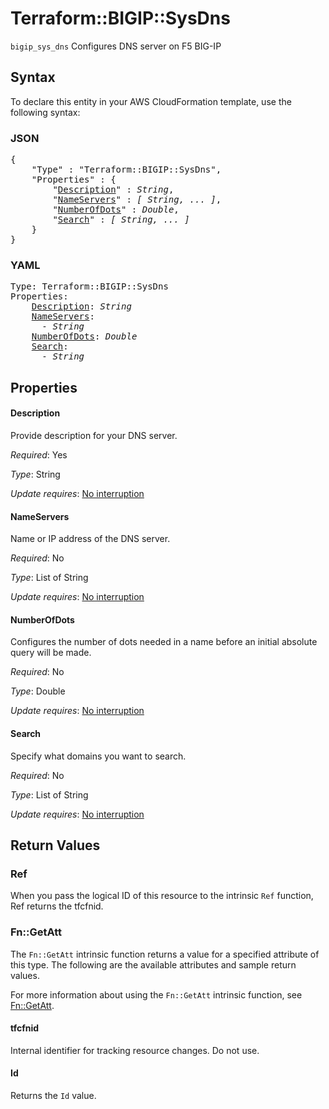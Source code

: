 # Terraform::BIGIP::SysDns

`bigip_sys_dns` Configures DNS server on F5 BIG-IP

## Syntax

To declare this entity in your AWS CloudFormation template, use the following syntax:

### JSON

<pre>
{
    "Type" : "Terraform::BIGIP::SysDns",
    "Properties" : {
        "<a href="#description" title="Description">Description</a>" : <i>String</i>,
        "<a href="#nameservers" title="NameServers">NameServers</a>" : <i>[ String, ... ]</i>,
        "<a href="#numberofdots" title="NumberOfDots">NumberOfDots</a>" : <i>Double</i>,
        "<a href="#search" title="Search">Search</a>" : <i>[ String, ... ]</i>
    }
}
</pre>

### YAML

<pre>
Type: Terraform::BIGIP::SysDns
Properties:
    <a href="#description" title="Description">Description</a>: <i>String</i>
    <a href="#nameservers" title="NameServers">NameServers</a>: <i>
      - String</i>
    <a href="#numberofdots" title="NumberOfDots">NumberOfDots</a>: <i>Double</i>
    <a href="#search" title="Search">Search</a>: <i>
      - String</i>
</pre>

## Properties

#### Description

Provide description for your DNS server.

_Required_: Yes

_Type_: String

_Update requires_: [No interruption](https://docs.aws.amazon.com/AWSCloudFormation/latest/UserGuide/using-cfn-updating-stacks-update-behaviors.html#update-no-interrupt)

#### NameServers

Name or IP address of the DNS server.

_Required_: No

_Type_: List of String

_Update requires_: [No interruption](https://docs.aws.amazon.com/AWSCloudFormation/latest/UserGuide/using-cfn-updating-stacks-update-behaviors.html#update-no-interrupt)

#### NumberOfDots

Configures the number of dots needed in a name before an initial absolute query will be made.

_Required_: No

_Type_: Double

_Update requires_: [No interruption](https://docs.aws.amazon.com/AWSCloudFormation/latest/UserGuide/using-cfn-updating-stacks-update-behaviors.html#update-no-interrupt)

#### Search

Specify what domains you want to search.

_Required_: No

_Type_: List of String

_Update requires_: [No interruption](https://docs.aws.amazon.com/AWSCloudFormation/latest/UserGuide/using-cfn-updating-stacks-update-behaviors.html#update-no-interrupt)

## Return Values

### Ref

When you pass the logical ID of this resource to the intrinsic `Ref` function, Ref returns the tfcfnid.

### Fn::GetAtt

The `Fn::GetAtt` intrinsic function returns a value for a specified attribute of this type. The following are the available attributes and sample return values.

For more information about using the `Fn::GetAtt` intrinsic function, see [Fn::GetAtt](https://docs.aws.amazon.com/AWSCloudFormation/latest/UserGuide/intrinsic-function-reference-getatt.html).

#### tfcfnid

Internal identifier for tracking resource changes. Do not use.

#### Id

Returns the <code>Id</code> value.

